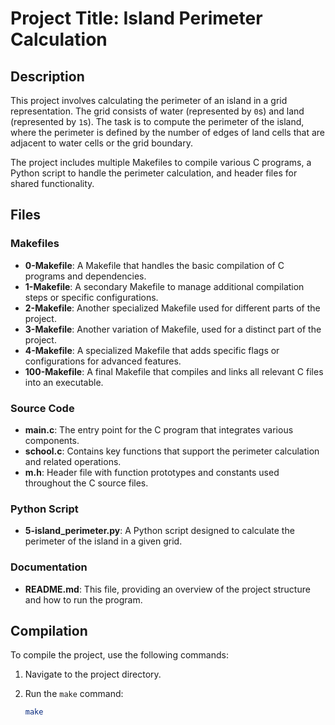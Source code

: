 # Project Title: Island Perimeter Calculation

## Description

This project involves calculating the perimeter of an island in a grid representation. The grid consists of water (represented by `0`s) and land (represented by `1`s). The task is to compute the perimeter of the island, where the perimeter is defined by the number of edges of land cells that are adjacent to water cells or the grid boundary.

The project includes multiple Makefiles to compile various C programs, a Python script to handle the perimeter calculation, and header files for shared functionality.

## Files

### Makefiles
- **0-Makefile**: A Makefile that handles the basic compilation of C programs and dependencies.
- **1-Makefile**: A secondary Makefile to manage additional compilation steps or specific configurations.
- **2-Makefile**: Another specialized Makefile used for different parts of the project.
- **3-Makefile**: Another variation of Makefile, used for a distinct part of the project.
- **4-Makefile**: A specialized Makefile that adds specific flags or configurations for advanced features.
- **100-Makefile**: A final Makefile that compiles and links all relevant C files into an executable.

### Source Code
- **main.c**: The entry point for the C program that integrates various components.
- **school.c**: Contains key functions that support the perimeter calculation and related operations.
- **m.h**: Header file with function prototypes and constants used throughout the C source files.

### Python Script
- **5-island_perimeter.py**: A Python script designed to calculate the perimeter of the island in a given grid.

### Documentation
- **README.md**: This file, providing an overview of the project structure and how to run the program.

## Compilation

To compile the project, use the following commands:

1. Navigate to the project directory.
2. Run the `make` command:

   ```bash
   make
